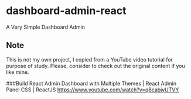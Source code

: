 # dashboard-admin-react
A Very Simple Dashboard Admin 

## Note
This is not my own project, I copied from a YouTube video tutorial for purpose of study.
Please, consider to check out the original content if you like mine.

###Build React Admin Dashboard with Multiple Themes | React Admin Panel CSS | ReactJS
https://www.youtube.com/watch?v=q8cabjyUTVY
